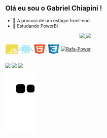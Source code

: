 ## Olá eu sou o Gabriel Chiapini !

- 🔭 A procura de um estágio front-end
- 🌱 Estudando PowerBi

   
<div align="center">
  <a href="https://github.com/gabrielchiapini">
  <img height="180em" src="https://github-readme-stats.vercel.app/api?username=gabrielchiapini&show_icons=true&theme=github_dark&include_all_commits=true&count_private=true"/>
  <img height="180em" src="https://github-readme-stats.vercel.app/api/top-langs/?username=gabrielchiapini&layout=compact&langs_count=7&theme=github_dark"/>
</div>
<div style="display: inline_block"><br>
  <img align="center" alt="Rafa-Js" height="30" width="40" src="https://raw.githubusercontent.com/devicons/devicon/master/icons/javascript/javascript-plain.svg">
  <img align="center" alt="Rafa-React" height="30" width="40" src="https://raw.githubusercontent.com/devicons/devicon/master/icons/react/react-original.svg">
  <img align="center" alt="Rafa-HTML" height="30" width="40" src="https://raw.githubusercontent.com/devicons/devicon/master/icons/html5/html5-original.svg">
  <img align="center" alt="Rafa-CSS" height="30" width="40" src="https://raw.githubusercontent.com/devicons/devicon/master/icons/css3/css3-original.svg">
  <img align="center" alt="Rafa-Power" height="30" width="40" src="https://1000logos.net/wp-content/uploads/2022/08/Microsoft-Power-BI-Logo-2013.png">
</div>
  
  
  
  ##
  
  <a href="https://www.instagram.com/chiapini__/" target="_blank"><img src="https://img.shields.io/badge/-Instagram-%23E4405F?style=for-the-badge&logo=instagram&logoColor=white" target="_blank"></a>
  <a href = "mailto:melog4877@gmail.com"><img src="https://img.shields.io/badge/-Gmail-%23333?style=for-the-badge&logo=gmail&logoColor=white" target="_blank"></a>
  <a href="https://www.linkedin.com/in/gabriel-m-64a92819b" target="_blank"><img src="https://img.shields.io/badge/-LinkedIn-%230077B5?style=for-the-badge&logo=linkedin&logoColor=white" target="_blank"></a>
  
  
  ![Snake animation](https://github.com/rafaballerini/rafaballerini/blob/output/github-contribution-grid-snake.svg)
    
</div>
  
  
  



